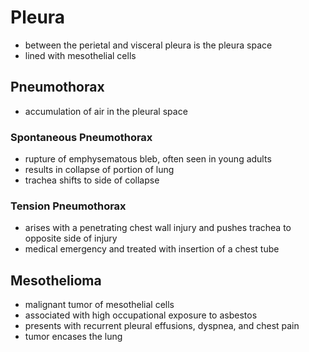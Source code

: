 # Pleura
* between the perietal and visceral pleura is the pleura space
* lined with mesothelial cells 

## Pneumothorax
* accumulation of air in the pleural space

### Spontaneous Pneumothorax
* rupture of emphysematous bleb, often seen in young adults
* results in collapse of portion of lung
* trachea shifts to side of collapse 

### Tension Pneumothorax
* arises with a penetrating chest wall injury and pushes trachea to opposite side of injury
* medical emergency and treated with insertion of a chest tube

## Mesothelioma
* malignant tumor of mesothelial cells 
* associated with high occupational exposure to asbestos 
* presents with recurrent pleural effusions, dyspnea, and chest pain
* tumor encases the lung 

